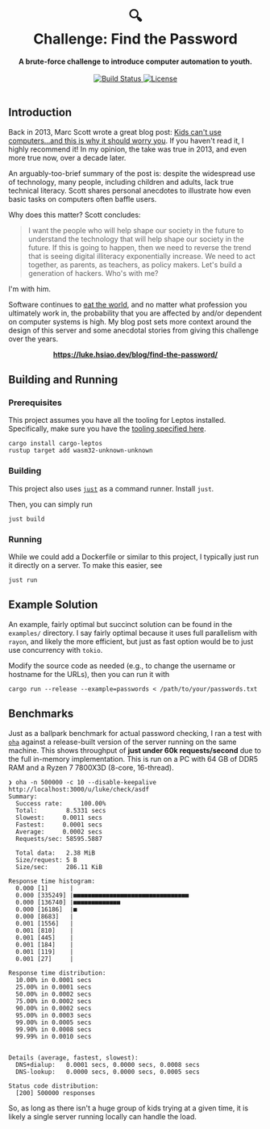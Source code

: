 <h1 align="center">
    🔍<br>
    Challenge: Find the Password
</h1>
<div align="center">
    <strong>A brute-force challenge to introduce computer automation to youth.</strong>
</div>
<br>
<div align="center">
  <a href="https://github.com/lukehsiao/find-the-password/actions/workflows/general.yml">
    <img src="https://img.shields.io/github/actions/workflow/status/lukehsiao/find-the-password/general.yml" alt="Build Status">
  </a>
  <a href="https://github.com/lukehsiao/fine-the-password/blob/main/LICENSE">
    <img src="https://img.shields.io/badge/license-BlueOak--1.0.0-whitesmoke" alt="License">
  </a>
</div>
<br>

## Introduction

Back in 2013, Marc Scott wrote a great blog post: [Kids can't use computers...and this is why it should worry you](http://coding2learn.org/blog/2013/07/29/kids-cant-use-computers/).
If you haven't read it, I highly recommend it!
In my opinion, the take was true in 2013, and even more true now, over a decade later.

An arguably-too-brief summary of the post is: despite the widespread use of technology, many people, including children and adults, lack true technical literacy.
Scott shares personal anecdotes to illustrate how even basic tasks on computers often baffle users.

Why does this matter? Scott concludes:

> I want the people who will help shape our society in the future to understand the technology that will help shape our society in the future.
> If this is going to happen, then we need to reverse the trend that is seeing digital illiteracy exponentially increase.
> We need to act together, as parents, as teachers, as policy makers.
> Let's build a generation of hackers. Who's with me?

I'm with him.

Software continues to [eat the world](https://a16z.com/why-software-is-eating-the-world/), and no matter what profession you ultimately work in, the probability that you are affected by and/or dependent on computer systems is high.
My blog post sets more context around the design of this server and some anecdotal stories from giving this challenge over the years.

<div align="center">

**<https://luke.hsiao.dev/blog/find-the-password/>**

</div>

## Building and Running

### Prerequisites

This project assumes you have all the tooling for Leptos installed.
Specifically, make sure you have the [tooling specified here](https://book.leptos.dev/ssr/21_cargo_leptos.html?highlight=cargo-lept#introducing-cargo-leptos).

```
cargo install cargo-leptos
rustup target add wasm32-unknown-unknown
```

### Building

This project also uses [`just`](https://just.systems/man/en/chapter_4.html) as a command runner.
Install `just`.

Then, you can simply run

```
just build
```

### Running

While we could add a Dockerfile or similar to this project, I typically just run it directly on a server.
To make this easier, see

```
just run
```

## Example Solution

An example, fairly optimal but succinct solution can be found in the `examples/` directory.
I say fairly optimal because it uses full parallelism with `rayon`, and likely the more efficient, but just as fast option would be to just use concurrency with `tokio`.

Modify the source code as needed (e.g., to change the username or hostname for the URLs), then you can run it with

```
cargo run --release --example=passwords < /path/to/your/passwords.txt
```

## Benchmarks

Just as a ballpark benchmark for actual password checking, I ran a test with [`oha`](https://github.com/hatoo/oha) against a release-built version of the server running on the same machine.
This shows throughput of **just under 60k requests/second** due to the full in-memory implementation.
This is run on a PC with 64 GB of DDR5 RAM and a Ryzen 7 7800X3D (8-core, 16-thread).

```
❯ oha -n 500000 -c 10 --disable-keepalive http://localhost:3000/u/luke/check/asdf
Summary:
  Success rate:     100.00%
  Total:        8.5331 secs
  Slowest:     0.0011 secs
  Fastest:     0.0001 secs
  Average:     0.0002 secs
  Requests/sec: 58595.5887

  Total data:   2.38 MiB
  Size/request: 5 B
  Size/sec:     286.11 KiB

Response time histogram:
  0.000 [1]      |
  0.000 [335249] |■■■■■■■■■■■■■■■■■■■■■■■■■■■■■■■■
  0.000 [136740] |■■■■■■■■■■■■■
  0.000 [16186]  |■
  0.000 [8683]   |
  0.001 [1556]   |
  0.001 [810]    |
  0.001 [445]    |
  0.001 [184]    |
  0.001 [119]    |
  0.001 [27]     |

Response time distribution:
  10.00% in 0.0001 secs
  25.00% in 0.0001 secs
  50.00% in 0.0002 secs
  75.00% in 0.0002 secs
  90.00% in 0.0002 secs
  95.00% in 0.0003 secs
  99.00% in 0.0005 secs
  99.90% in 0.0008 secs
  99.99% in 0.0010 secs


Details (average, fastest, slowest):
  DNS+dialup:   0.0001 secs, 0.0000 secs, 0.0008 secs
  DNS-lookup:   0.0000 secs, 0.0000 secs, 0.0005 secs

Status code distribution:
  [200] 500000 responses
```

So, as long as there isn't a huge group of kids trying at a given time, it is likely a single server running locally can handle the load.
